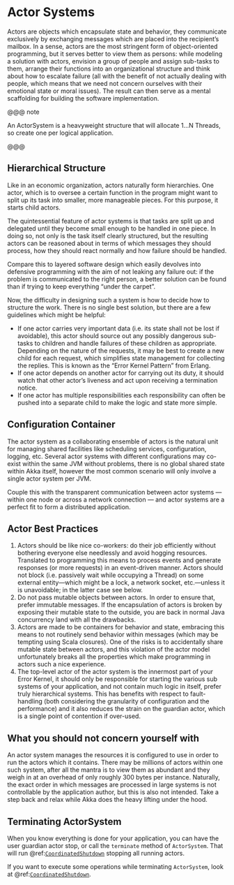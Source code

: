 # Actor Systems

Actors are objects which encapsulate state and behavior, they communicate
exclusively by exchanging messages which are placed into the recipient’s
mailbox. In a sense, actors are the most stringent form of object-oriented
programming, but it serves better to view them as persons: while modeling a
solution with actors, envision a group of people and assign sub-tasks to them,
arrange their functions into an organizational structure and think about how to
escalate failure (all with the benefit of not actually dealing with people,
which means that we need not concern ourselves with their emotional state or
moral issues). The result can then serve as a mental scaffolding for building
the software implementation.

@@@ note

An ActorSystem is a heavyweight structure that will allocate 1…N Threads,
so create one per logical application.

@@@

## Hierarchical Structure

Like in an economic organization, actors naturally form hierarchies. One actor,
which is to oversee a certain function in the program might want to split up
its task into smaller, more manageable pieces. For this purpose, it starts child
actors.

The quintessential feature of actor systems is that tasks are split up and
delegated until they become small enough to be handled in one piece. In doing
so, not only is the task itself clearly structured, but the resulting actors
can be reasoned about in terms of which messages they should process, how they
should react normally and how failure should be handled.

Compare this to layered software design which easily devolves into defensive
programming with the aim of not leaking any failure out: if the problem is
communicated to the right person, a better solution can be found than if
trying to keep everything “under the carpet”.

Now, the difficulty in designing such a system is how to decide how to
structure the work. There is no single best solution, but there are a few
guidelines which might be helpful:

 * If one actor carries very important data (i.e. its state shall not be lost
   if avoidable), this actor should source out any possibly dangerous sub-tasks
   to children and handle failures of these children as appropriate. Depending on
   the nature of the requests, it may be best to create a new child for each request, 
   which simplifies state management for collecting the replies. This is known as the
   “Error Kernel Pattern” from Erlang.
 * If one actor depends on another actor for carrying out its duty, it should
   watch that other actor’s liveness and act upon receiving a termination
   notice.
 * If one actor has multiple responsibilities each responsibility can often be pushed
   into a separate child to make the logic and state more simple.

## Configuration Container

The actor system as a collaborating ensemble of actors is the natural unit for
managing shared facilities like scheduling services, configuration, logging,
etc. Several actor systems with different configurations may co-exist within the
same JVM without problems, there is no global shared state within Akka itself,
however the most common scenario will only involve a single actor system per JVM.

Couple this with the transparent communication between actor systems — within one
node or across a network connection — and actor systems are a perfect fit to form
a distributed application.

## Actor Best Practices

 1. Actors should be like nice co-workers: do their job efficiently without
    bothering everyone else needlessly and avoid hogging resources. Translated
    to programming this means to process events and generate responses (or more
    requests) in an event-driven manner. Actors should not block (i.e. passively
    wait while occupying a Thread) on some external entity—which might be a
    lock, a network socket, etc.—unless it is unavoidable; in the latter case
    see below.
 2. Do not pass mutable objects between actors. In order to ensure that, prefer
    immutable messages. If the encapsulation of actors is broken by exposing
    their mutable state to the outside, you are back in normal Java concurrency
    land with all the drawbacks.
 3. Actors are made to be containers for behavior and state, embracing this
    means to not routinely send behavior within messages (which may be tempting
    using Scala closures). One of the risks is to accidentally share mutable
    state between actors, and this violation of the actor model unfortunately
    breaks all the properties which make programming in actors such a nice
    experience.
 4. The top-level actor of the actor system is the innermost part of your 
    Error Kernel, it should only be responsible for starting the various 
    sub systems of your application, and not contain much logic in itself, 
    prefer truly hierarchical systems. This has benefits with
    respect to fault-handling (both considering the granularity of configuration
    and the performance) and it also reduces the strain on the guardian actor,
    which is a single point of contention if over-used.

## What you should not concern yourself with

An actor system manages the resources it is configured to use in order to run
the actors which it contains. There may be millions of actors within one such
system, after all the mantra is to view them as abundant and they weigh in at
an overhead of only roughly 300 bytes per instance. Naturally, the exact order
in which messages are processed in large systems is not controllable by the
application author, but this is also not intended. Take a step back and relax
while Akka does the heavy lifting under the hood.

## Terminating ActorSystem

When you know everything is done for your application, you can have the user guardian
 actor stop, or call the `terminate` method of `ActorSystem`. That will run @ref:[`CoordinatedShutdown`](../actors.md#coordinated-shutdown)
stopping all running actors.

If you want to execute some operations while terminating `ActorSystem`,
look at @ref:[`CoordinatedShutdown`](../actors.md#coordinated-shutdown).
